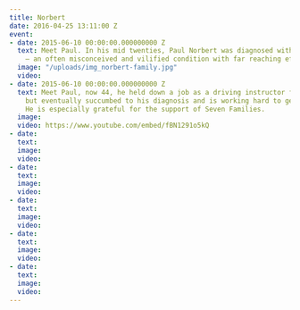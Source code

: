 ```yaml
---
title: Norbert
date: 2016-04-25 13:11:00 Z
event:
- date: 2015-06-10 00:00:00.000000000 Z
  text: Meet Paul. In his mid twenties, Paul Norbert was diagnosed with bipolar disorder
    – an often misconceived and vilified condition with far reaching effects.
  image: "/uploads/img_norbert-family.jpg"
  video: 
- date: 2015-06-10 00:00:00.000000000 Z
  text: Meet Paul, now 44, he held down a job as a driving instructor for many years
    but eventually succumbed to his diagnosis and is working hard to get back on track.
    He is especially grateful for the support of Seven Families.
  image: 
  video: https://www.youtube.com/embed/fBN1291o5kQ
- date: 
  text: 
  image: 
  video: 
- date: 
  text: 
  image: 
  video: 
- date: 
  text: 
  image: 
  video: 
- date: 
  text: 
  image: 
  video: 
- date: 
  text: 
  image: 
  video: 
---
```


